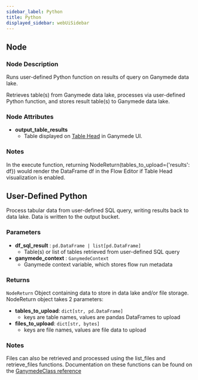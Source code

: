 ```yaml
---
sidebar_label: Python
title: Python
displayed_sidebar: webUiSidebar
---
```


## Node

### Node Description

Runs user-defined Python function on results of query on Ganymede data lake.

Retrieves table(s) from Ganymede data lake, processes via user-defined Python function,
and stores result table(s) to Ganymede data lake.

### Node Attributes

- **output_table_results**
  - Table displayed on [Table Head](https://docs.ganymede.bio/app/intro/Concepts#table-head) in Ganymede UI.

### Notes

In the execute function, returning NodeReturn(tables_to_upload=\{'results': df\}) would render the DataFrame df in the Flow Editor if Table Head visualization is enabled.

## User-Defined Python

Process tabular data from user-defined SQL query, writing results back to data lake.  Data
is written to the output bucket.

### Parameters

- **df_sql_result** : `pd.DataFrame | list[pd.DataFrame]`
  - Table(s) or list of tables retrieved from user-defined SQL query
- **ganymede_context** : `GanymedeContext`
  - Ganymede context variable, which stores flow run metadata

### Returns

`NodeReturn`
  Object containing data to store in data lake and/or file storage.  NodeReturn object takes
  2 parameters:
  
- **tables_to_upload**: `dict[str, pd.DataFrame]`
  - keys are table names, values are pandas DataFrames to upload
- **files_to_upload**: `dict[str, bytes]`
  - keys are file names, values are file data to upload

### Notes

Files can also be retrieved and processed using the list_files and retrieve_files functions.
Documentation on these functions can be found on the [GanymedeClass reference](../../sdk/GanymedeClass.mdx)
